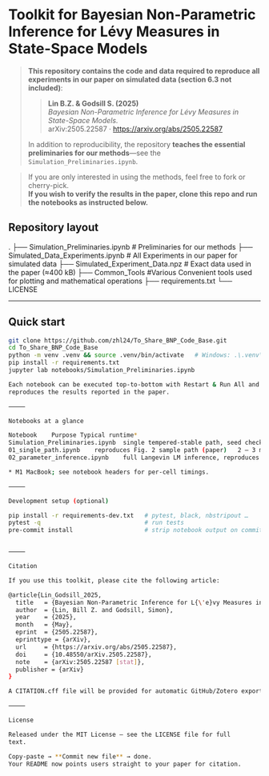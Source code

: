 # Toolkit for Bayesian Non-Parametric Inference for Lévy Measures in State-Space Models

> **This repository contains the code and data required to reproduce all 
> experiments in our paper on simulated data (section 6.3 not included)**:  
>
> > **Lin B.Z. & Godsill S. (2025)**  
> > *Bayesian Non-Parametric Inference for Lévy Measures in State-Space Models.*  
> > arXiv:2505.22587 · https://arxiv.org/abs/2505.22587  
>
> >
> In addition to reproducibility, the repository **teaches the essential
> preliminaries for our methods**—see the `Simulation_Preliminaries.ipynb`.

> If you are only interested in using the methods, feel free to fork or cherry-pick.  
> **If you wish to verify the results in the paper, clone this repo and run the notebooks as instructed below.**


## Repository layout

.
├── Simulation_Preliminaries.ipynb      # Preliminaries for our methods
├── Simulated_Data_Experiments.ipynb    # All Experiments in our paper for simulated data
├── Simulated_Experiment_Data.npz           # Exact data used in the paper (≈400 kB)
├── Common_Tools                        #Various Convenient tools used for plotting and mathematical operations
├── requirements.txt
└── LICENSE

---

## Quick start

```bash
git clone https://github.com/zhl24/To_Share_BNP_Code_Base.git
cd To_Share_BNP_Code_Base
python -m venv .venv && source .venv/bin/activate   # Windows: .\.venv\Scripts\activate
pip install -r requirements.txt
jupyter lab notebooks/Simulation_Preliminaries.ipynb

Each notebook can be executed top-to-bottom with Restart & Run All and
reproduces the results reported in the paper.

⸻

Notebooks at a glance

Notebook	Purpose	Typical runtime*
Simulation_Preliminaries.ipynb	single tempered-stable path, seed checks	< 1 min
01_single_path.ipynb	reproduces Fig. 2 sample path (paper)	2 – 3 min
02_parameter_inference.ipynb	full Langevin LM inference, reproduces Table 1	~10 min

* M1 MacBook; see notebook headers for per-cell timings.

⸻

Development setup (optional)

pip install -r requirements-dev.txt   # pytest, black, nbstripout …
pytest -q                             # run tests
pre-commit install                    # strip notebook output on commit


⸻

Citation

If you use this toolkit, please cite the following article:

@article{Lin_Godsill_2025,
  title   = {Bayesian Non-Parametric Inference for L{\'e}vy Measures in State-Space Models},
  author  = {Lin, Bill Z. and Godsill, Simon},
  year    = {2025},
  month   = {May},
  eprint  = {2505.22587},
  eprinttype = {arXiv},
  url     = {https://arxiv.org/abs/2505.22587},
  doi     = {10.48550/arXiv.2505.22587},
  note    = {arXiv:2505.22587 [stat]},
  publisher = {arXiv}
}

A CITATION.cff file will be provided for automatic GitHub/Zotero export.

⸻

License

Released under the MIT License – see the LICENSE file for full
text.

Copy-paste → **Commit new file** → done.  
Your README now points users straight to your paper for citation.
